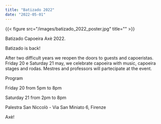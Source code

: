 ```yaml
---
title: "Batizado 2022"
date: "2022-05-01"
---
```


{{< figure src="/images/batizado_2022_poster.jpg" title="" >}}

Batizado Capoeira Axè 2022.

Batizado is back!

After two difficult years we reopen the doors to guests and capoeristas.
Friday 20 e Saturday 21 may, we celebrate capoeira with music, capoeira stages and rodas.
Mestres and professors will partecipate at the event.

Program

Friday 20 from 5pm to 8pm

Saturday 21 from 2pm to 8pm

Palestra San Niccolò - Via San Miniato 6, Firenze

Axè!
